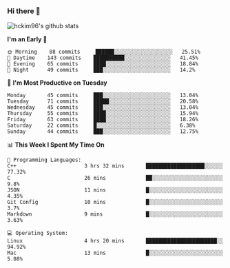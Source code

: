 ### Hi there 👋

<!--
**hckim96/hckim96** is a ✨ _special_ ✨ repository because its `README.md` (this file) appears on your GitHub profile.

Here are some ideas to get you started:

- 🔭 I’m currently working on ...
- 🌱 I’m currently learning ...
- 👯 I’m looking to collaborate on ...
- 🤔 I’m looking for help with ...
- 💬 Ask me about ...
- 📫 How to reach me: ...
- 😄 Pronouns: ...
- ⚡ Fun fact: ...
-->
![hckim96's github stats](https://github-readme-stats.vercel.app/api?username=hckim96&show_icons=true&theme=dracula&count_private=true)
<!--START_SECTION:waka-->
**I'm an Early 🐤** 

```text
🌞 Morning    88 commits     ██████░░░░░░░░░░░░░░░░░░░   25.51% 
🌆 Daytime    143 commits    ██████████░░░░░░░░░░░░░░░   41.45% 
🌃 Evening    65 commits     ████░░░░░░░░░░░░░░░░░░░░░   18.84% 
🌙 Night      49 commits     ███░░░░░░░░░░░░░░░░░░░░░░   14.2%

```
📅 **I'm Most Productive on Tuesday** 

```text
Monday       45 commits     ███░░░░░░░░░░░░░░░░░░░░░░   13.04% 
Tuesday      71 commits     █████░░░░░░░░░░░░░░░░░░░░   20.58% 
Wednesday    45 commits     ███░░░░░░░░░░░░░░░░░░░░░░   13.04% 
Thursday     55 commits     ████░░░░░░░░░░░░░░░░░░░░░   15.94% 
Friday       63 commits     ████░░░░░░░░░░░░░░░░░░░░░   18.26% 
Saturday     22 commits     █░░░░░░░░░░░░░░░░░░░░░░░░   6.38% 
Sunday       44 commits     ███░░░░░░░░░░░░░░░░░░░░░░   12.75%

```


📊 **This Week I Spent My Time On** 

```text
💬 Programming Languages: 
C++                      3 hrs 32 mins       ███████████████████░░░░░░   77.32% 
C                        26 mins             ██░░░░░░░░░░░░░░░░░░░░░░░   9.8% 
JSON                     11 mins             █░░░░░░░░░░░░░░░░░░░░░░░░   4.35% 
Git Config               10 mins             █░░░░░░░░░░░░░░░░░░░░░░░░   3.7% 
Markdown                 9 mins              █░░░░░░░░░░░░░░░░░░░░░░░░   3.63%

💻 Operating System: 
Linux                    4 hrs 20 mins       ███████████████████████░░   94.92% 
Mac                      13 mins             █░░░░░░░░░░░░░░░░░░░░░░░░   5.08%

```


<!--END_SECTION:waka-->
